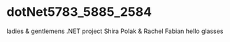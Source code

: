 # dotNet5783_5885_2584
ladies & gentlemens
.NET project Shira Polak &amp; Rachel Fabian
hello glasses